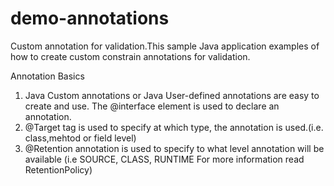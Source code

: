 # demo-annotations
Custom annotation for validation.This sample Java application examples of how to create custom constrain annotations for validation.

Annotation Basics

1. Java Custom annotations or Java User-defined annotations are easy to create and use. 
    The @interface element is used to declare an annotation.
2. @Target tag is used to specify at which type, the annotation is used.(i.e. class,mehtod or field level)
3. @Retention annotation is used to specify to what level annotation will be available
    (i.e SOURCE, CLASS, RUNTIME For more information read RetentionPolicy)


